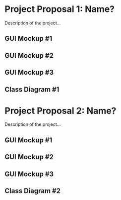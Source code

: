 # Project Proposal 1: Name?
Description of the project...

## GUI Mockup #1

## GUI Mockup #2

## GUI Mockup #3

## Class Diagram #1

# Project Proposal 2: Name?
Description of the project...

## GUI Mockup #1

## GUI Mockup #2

## GUI Mockup #3

## Class Diagram #2
